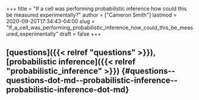 +++
title = "If a cell was performing probabilistic inference how could this be measured experimentally?"
author = ["Cameron Smith"]
lastmod = 2020-09-20T17:34:43-04:00
slug = "If_a_cell_was_performing_probabilistic_inference_how_could_this_be_measured_experimentally"
draft = false
+++

## [questions]({{< relref "questions" >}}), [probabilistic inference]({{< relref "probabilistic_inference" >}}) {#questions--questions-dot-md--probabilistic-inference--probabilistic-inference-dot-md}
